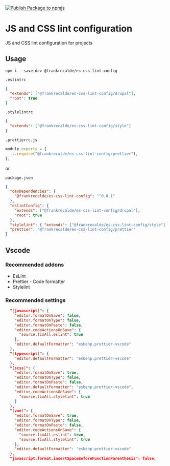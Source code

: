 [![Publish Package to npmjs](https://github.com/frankrecalde/es-css-lint-config/actions/workflows/npm-publish-package.yml/badge.svg)](https://github.com/frankrecalde/es-css-lint-config/actions/workflows/npm-publish-package.yml)

# JS and CSS lint configuration
JS and CSS lint configuration for projects

## Usage

`npm i --save-dev @frankrecalde/es-css-lint-config`

`.eslintrc`

```json
{
  "extends": ["@frankrecalde/es-css-lint-config/drupal"],
  "root": true
}
```

`.stylelintrc`

```json
{
  "extends": ["@frankrecalde/es-css-lint-config/style"]
}
```

`.prettierrc.js`

```js
module.exports = {
  ...require("@frankrecalde/es-css-lint-config/prettier"),
};
```

or

`package.json`

```json
{
  "devDependencies": {
    "@frankrecalde/es-css-lint-config": "^0.0.1"
  },
  "eslintConfig": {
    "extends": ["@frankrecalde/es-css-lint-config/drupal"],
    "root": true
  },
  "stylelint": { "extends": ["@frankrecalde/es-css-lint-config/style"] },
  "prettier": "@frankrecalde/es-css-lint-config/prettier"
}
```

## Vscode

### Recommended addons

- EsLint
- Prettier - Code formatter
- Stylelint

### Recommended settings

```json
  "[javascript]": {
    "editor.formatOnSave": false,
    "editor.formatOnType": false,
    "editor.formatOnPaste": false,
    "editor.codeActionsOnSave": {
      "source.fixAll.eslint": true
    },
    "editor.defaultFormatter": "esbenp.prettier-vscode"
  },
  "[typescript]": {
    "editor.defaultFormatter": "esbenp.prettier-vscode"
  },
  "[scss]": {
    "editor.formatOnSave": true,
    "editor.formatOnType": false,
    "editor.formatOnPaste": false,
    "editor.defaultFormatter": "esbenp.prettier-vscode",
    "editor.codeActionsOnSave": {
      "source.fixAll.stylelint": true
    }
  },
  "[vue]": {
    "editor.formatOnSave": true,
    "editor.formatOnType": false,
    "editor.formatOnPaste": false,
    "editor.codeActionsOnSave": {
      "source.fixAll.eslint": true,
      "source.fixAll.stylelint": true
    },
    "editor.defaultFormatter": "esbenp.prettier-vscode"
  },
  "javascript.format.insertSpaceBeforeFunctionParenthesis": false,
```
